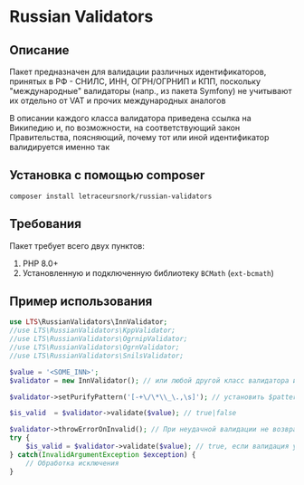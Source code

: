 # Russian Validators

## Описание

Пакет предназначен для валидации различных идентификаторов, принятых в РФ - СНИЛС, ИНН, ОГРН/ОГРНИП и КПП, поскольку
"международные" валидаторы (напр., из пакета Symfony) не учитывают их отдельно от VAT и прочих международных
аналогов

В описании каждого класса валидатора приведена ссылка на Википедию и, по возможности, на соответствующий закон
Правительства, поясняющий, почему тот или иной идентификатор валидируется именно так

## Установка с помощью composer

```
composer install letraceursnork/russian-validators
```

## Требования

Пакет требует всего двух пунктов:

1. PHP 8.0+
2. Установленную и подключенную библиотеку `BCMath` (`ext-bcmath`)

## Пример использования

```php
use LTS\RussianValidators\InnValidator;
//use LTS\RussianValidators\KppValidator;
//use LTS\RussianValidators\OgrnipValidator;
//use LTS\RussianValidators\OgrnValidator;
//use LTS\RussianValidators\SnilsValidator;

$value = '<SOME_INN>';
$validator = new InnValidator(); // или любой другой класс валидатора из перечисленных выше

$validator->setPurifyPattern('[-+\/\*\\_\.,\s]'); // установить $pattern для функции preg_replace. Все символы, попадающие под $pattern будут удалены из строки перед валидацией. Позволяет очистить строку от разделителей - $pattern по-умолчанию `[-+\/\*\\_\.,\s]`

$is_valid  = $validator->validate($value); // true|false

$validator->throwErrorOnInvalid(); // При неудачной валидации не возвращает false, а выбрасывает исключение типа InvalidArgumentException
try {
    $is_valid = $validator->validate($value); // true, если валидация успешна
} catch(InvalidArgumentException $exception) {
    // Обработка исключения
}
```
